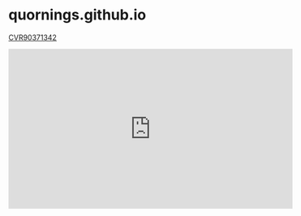 # quornings.github.io

<cite>
</cite>

[CVR90371342](https://datacvr.virk.dk/enhed/virksomhed/37901342)  

<iframe
 width="560" height="315"
 src="https://www.youtube.com/embed/Z9NYDgbKsBE?start=0"
 title="YouTube video player"
 frameborder="0" allow="accelerometer; autoplay;
 clipboard-write; encrypted-media; gyroscope;
 picture-in-picture; web-share" allowfullscreen
 >
</iframe>
